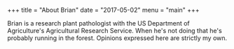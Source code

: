 +++
title = "About Brian"
date = "2017-05-02"
menu = "main"
+++


Brian is a research plant pathologist with the US Department of Agriculture's Agricultural Research Service.
When he's not doing that he's probably running in the forest.
Opinions expressed here are strictly my own.


